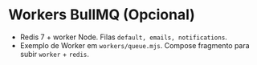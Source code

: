 # Workers BullMQ (Opcional)

- Redis 7 + worker Node. Filas `default, emails, notifications`.
- Exemplo de Worker em `workers/queue.mjs`. Compose fragmento para subir `worker` + `redis`.
